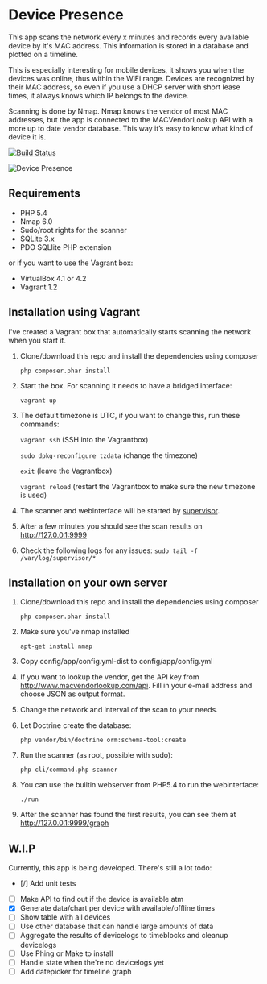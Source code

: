 Device Presence
===============
This app scans the network every x minutes and records every available device by it's MAC address.
This information is stored in a database and plotted on a timeline.

This is especially interesting for mobile devices, it shows you when the devices was online, thus within the WiFi range.
Devices are recognized by their MAC address, so even if you use a DHCP server with short lease times, it always knows which IP belongs to the device.

Scanning is done by Nmap. Nmap knows the vendor of most MAC addresses, but the app is connected to the MACVendorLookup API with a more up to date vendor database.
This way it’s easy to know what kind of device it is.

[![Build Status](https://travis-ci.org/TrafeX/DevicePresence.png?branch=master)](https://travis-ci.org/TrafeX/DevicePresence)

![Device Presence](http://www.trafex.nl/wp-content/uploads/2013/08/devicepresence.png "Device Presence screenshot")

Requirements
------------

- PHP 5.4
- Nmap 6.0
- Sudo/root rights for the scanner
- SQLite 3.x
- PDO SQLlite PHP extension

or if you want to use the Vagrant box:

- VirtualBox 4.1 or 4.2
- Vagrant 1.2

Installation using Vagrant
-------------------------
I've created a Vagrant box that automatically starts scanning the network when you start it.

1. Clone/download this repo and install the dependencies using composer

    ```php composer.phar install```

2. Start the box. For scanning it needs to have a bridged interface:

    ```vagrant up```

3. The default timezone is UTC, if you want to change this, run these commands:

    ```vagrant ssh``` (SSH into the Vagrantbox)
    
    ```sudo dpkg-reconfigure tzdata``` (change the timezone)
    
    ```exit``` (leave the Vagrantbox)
    
    ```vagrant reload``` (restart the Vagrantbox to make sure the new timezone is used)
    

4. The scanner and webinterface will be started by [supervisor](http://supervisord.org/).
5. After a few minutes you should see the scan results on http://127.0.0.1:9999

6. Check the following logs for any issues:
    ```sudo tail -f /var/log/supervisor/*```


Installation on your own server
----------------------------

1. Clone/download this repo and install the dependencies using composer

    ```php composer.phar install```

2. Make sure you've nmap installed

    ```apt-get install nmap```

3. Copy config/app/config.yml-dist to config/app/config.yml
4. If you want to lookup the vendor, get the API key from http://www.macvendorlookup.com/api. Fill in your e-mail address and choose JSON as output format.
5. Change the network and interval of the scan to your needs.
6. Let Doctrine create the database:

    ```php vendor/bin/doctrine orm:schema-tool:create```

7. Run the scanner (as root, possible with sudo):

    ```php cli/command.php scanner```

8. You can use the builtin webserver from PHP5.4 to run the webinterface:

    ``` ./run ```

9. After the scanner has found the first results, you can see them at
http://127.0.0.1:9999/graph


W.I.P
-----

Currently, this app is being developed.
There's still a lot todo:


- [/] Add unit tests
- [ ] Make API to find out if the device is available atm
- [X] Generate data/chart per device with available/offline times
- [ ] Show table with all devices
- [ ] Use other database that can handle large amounts of data
- [ ] Aggregate the results of devicelogs to timeblocks and cleanup devicelogs
- [ ] Use Phing or Make to install
- [ ] Handle state when the're no devicelogs yet
- [ ] Add datepicker for timeline graph
